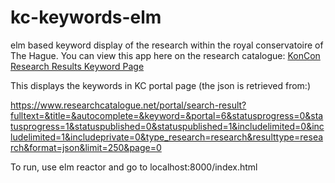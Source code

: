 # kc-keywords-elm

elm based keyword display of the research within the royal conservatoire of The Hague.
You can view this app here on the research catalogue:
[KonCon Research Results Keyword Page](https://www.researchcatalogue.net/view/496747/496748)

This displays the keywords in KC portal page (the json is retrieved from:)

https://www.researchcatalogue.net/portal/search-result?fulltext=&title=&autocomplete=&keyword=&portal=6&statusprogress=0&statusprogress=1&statuspublished=0&statuspublished=1&includelimited=0&includelimited=1&includeprivate=0&type_research=research&resulttype=research&format=json&limit=250&page=0

To run, use elm reactor and go to localhost:8000/index.html
